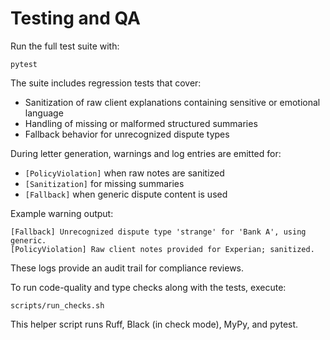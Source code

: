 # Testing and QA

Run the full test suite with:

```
pytest
```

The suite includes regression tests that cover:

- Sanitization of raw client explanations containing sensitive or emotional language
- Handling of missing or malformed structured summaries
- Fallback behavior for unrecognized dispute types

During letter generation, warnings and log entries are emitted for:

- `[PolicyViolation]` when raw notes are sanitized
- `[Sanitization]` for missing summaries
- `[Fallback]` when generic dispute content is used

Example warning output:

```
[Fallback] Unrecognized dispute type 'strange' for 'Bank A', using generic.
[PolicyViolation] Raw client notes provided for Experian; sanitized.
```

These logs provide an audit trail for compliance reviews.

To run code-quality and type checks along with the tests, execute:

```
scripts/run_checks.sh
```

This helper script runs Ruff, Black (in check mode), MyPy, and pytest.
